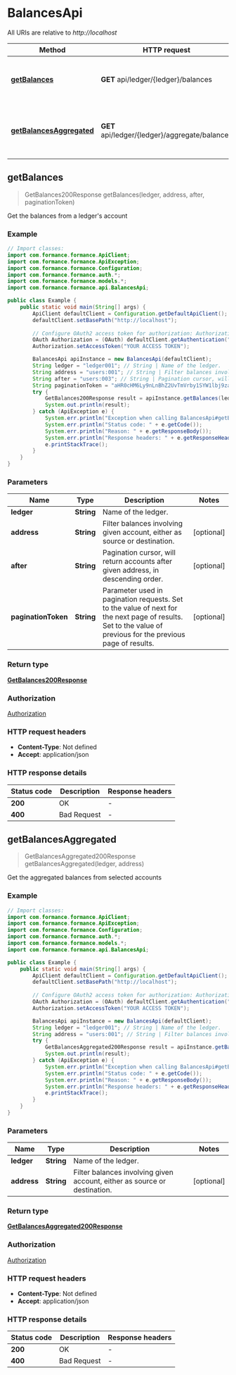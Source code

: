# BalancesApi

All URIs are relative to *http://localhost*

| Method | HTTP request | Description |
|------------- | ------------- | -------------|
| [**getBalances**](BalancesApi.md#getBalances) | **GET** api/ledger/{ledger}/balances | Get the balances from a ledger&#39;s account |
| [**getBalancesAggregated**](BalancesApi.md#getBalancesAggregated) | **GET** api/ledger/{ledger}/aggregate/balances | Get the aggregated balances from selected accounts |



## getBalances

> GetBalances200Response getBalances(ledger, address, after, paginationToken)

Get the balances from a ledger&#39;s account

### Example

```java
// Import classes:
import com.formance.formance.ApiClient;
import com.formance.formance.ApiException;
import com.formance.formance.Configuration;
import com.formance.formance.auth.*;
import com.formance.formance.models.*;
import com.formance.formance.api.BalancesApi;

public class Example {
    public static void main(String[] args) {
        ApiClient defaultClient = Configuration.getDefaultApiClient();
        defaultClient.setBasePath("http://localhost");
        
        // Configure OAuth2 access token for authorization: Authorization
        OAuth Authorization = (OAuth) defaultClient.getAuthentication("Authorization");
        Authorization.setAccessToken("YOUR ACCESS TOKEN");

        BalancesApi apiInstance = new BalancesApi(defaultClient);
        String ledger = "ledger001"; // String | Name of the ledger.
        String address = "users:001"; // String | Filter balances involving given account, either as source or destination.
        String after = "users:003"; // String | Pagination cursor, will return accounts after given address, in descending order.
        String paginationToken = "aHR0cHM6Ly9nLnBhZ2UvTmVrby1SYW1lbj9zaGFyZQ=="; // String | Parameter used in pagination requests.  Set to the value of next for the next page of results.  Set to the value of previous for the previous page of results.
        try {
            GetBalances200Response result = apiInstance.getBalances(ledger, address, after, paginationToken);
            System.out.println(result);
        } catch (ApiException e) {
            System.err.println("Exception when calling BalancesApi#getBalances");
            System.err.println("Status code: " + e.getCode());
            System.err.println("Reason: " + e.getResponseBody());
            System.err.println("Response headers: " + e.getResponseHeaders());
            e.printStackTrace();
        }
    }
}
```

### Parameters


| Name | Type | Description  | Notes |
|------------- | ------------- | ------------- | -------------|
| **ledger** | **String**| Name of the ledger. | |
| **address** | **String**| Filter balances involving given account, either as source or destination. | [optional] |
| **after** | **String**| Pagination cursor, will return accounts after given address, in descending order. | [optional] |
| **paginationToken** | **String**| Parameter used in pagination requests.  Set to the value of next for the next page of results.  Set to the value of previous for the previous page of results. | [optional] |

### Return type

[**GetBalances200Response**](GetBalances200Response.md)

### Authorization

[Authorization](../README.md#Authorization)

### HTTP request headers

- **Content-Type**: Not defined
- **Accept**: application/json


### HTTP response details
| Status code | Description | Response headers |
|-------------|-------------|------------------|
| **200** | OK |  -  |
| **400** | Bad Request |  -  |


## getBalancesAggregated

> GetBalancesAggregated200Response getBalancesAggregated(ledger, address)

Get the aggregated balances from selected accounts

### Example

```java
// Import classes:
import com.formance.formance.ApiClient;
import com.formance.formance.ApiException;
import com.formance.formance.Configuration;
import com.formance.formance.auth.*;
import com.formance.formance.models.*;
import com.formance.formance.api.BalancesApi;

public class Example {
    public static void main(String[] args) {
        ApiClient defaultClient = Configuration.getDefaultApiClient();
        defaultClient.setBasePath("http://localhost");
        
        // Configure OAuth2 access token for authorization: Authorization
        OAuth Authorization = (OAuth) defaultClient.getAuthentication("Authorization");
        Authorization.setAccessToken("YOUR ACCESS TOKEN");

        BalancesApi apiInstance = new BalancesApi(defaultClient);
        String ledger = "ledger001"; // String | Name of the ledger.
        String address = "users:001"; // String | Filter balances involving given account, either as source or destination.
        try {
            GetBalancesAggregated200Response result = apiInstance.getBalancesAggregated(ledger, address);
            System.out.println(result);
        } catch (ApiException e) {
            System.err.println("Exception when calling BalancesApi#getBalancesAggregated");
            System.err.println("Status code: " + e.getCode());
            System.err.println("Reason: " + e.getResponseBody());
            System.err.println("Response headers: " + e.getResponseHeaders());
            e.printStackTrace();
        }
    }
}
```

### Parameters


| Name | Type | Description  | Notes |
|------------- | ------------- | ------------- | -------------|
| **ledger** | **String**| Name of the ledger. | |
| **address** | **String**| Filter balances involving given account, either as source or destination. | [optional] |

### Return type

[**GetBalancesAggregated200Response**](GetBalancesAggregated200Response.md)

### Authorization

[Authorization](../README.md#Authorization)

### HTTP request headers

- **Content-Type**: Not defined
- **Accept**: application/json


### HTTP response details
| Status code | Description | Response headers |
|-------------|-------------|------------------|
| **200** | OK |  -  |
| **400** | Bad Request |  -  |

